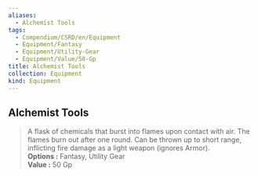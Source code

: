 ```yaml
---
aliases:
  - Alchemist Tools
tags:
  - Compendium/CSRD/en/Equipment
  - Equipment/Fantasy
  - Equipment/Utility-Gear
  - Equipment/Value/50-Gp
title: Alchemist Tools
collection: Equipment
kind: Equipment
---
```

## Alchemist Tools  
  
>A flask of chemicals that burst into flames upon contact with air. The flames burn out after one round. Can be thrown up to short range, inflicting fire damage as a light weapon (ignores Armor).  
> **Options :** Fantasy, Utility Gear  
> **Value :** 50 Gp
